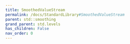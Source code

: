 ```yaml
---
title: SmoothedValueStream
permalink: /docs/StandardLibrary#SmoothedValueStream
parent: std::smoothing
grand_parent: std.levels
has_children: False
nav_order: 0
---
```

